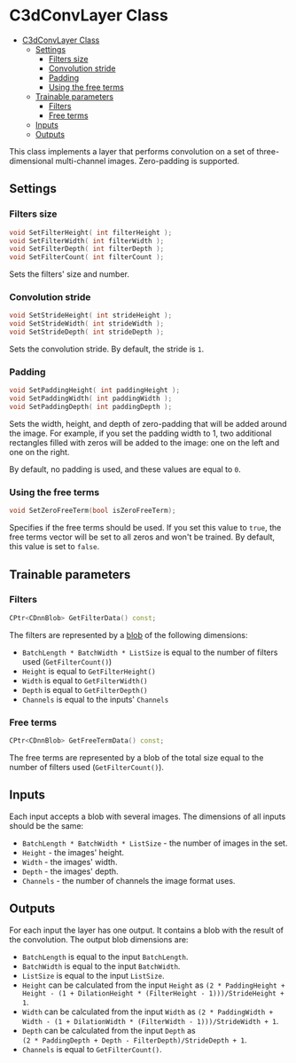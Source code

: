 # C3dConvLayer Class

<!-- TOC -->

- [C3dConvLayer Class](#c3dconvlayer-class)
    - [Settings](#settings)
        - [Filters size](#filters-size)
        - [Convolution stride](#convolution-stride)
        - [Padding](#padding)
        - [Using the free terms](#using-the-free-terms)
    - [Trainable parameters](#trainable-parameters)
        - [Filters](#filters)
        - [Free terms](#free-terms)
    - [Inputs](#inputs)
    - [Outputs](#outputs)

<!-- /TOC -->

This class implements a layer that performs convolution on a set of three-dimensional multi-channel images. Zero-padding is supported.

## Settings

### Filters size

```c++
void SetFilterHeight( int filterHeight );
void SetFilterWidth( int filterWidth );
void SetFilterDepth( int filterDepth );
void SetFilterCount( int filterCount );
```

Sets the filters' size and number.

### Convolution stride

```c++
void SetStrideHeight( int strideHeight );
void SetStrideWidth( int strideWidth );
void SetStrideDepth( int strideDepth );
```

Sets the convolution stride. By default, the stride is `1`.

### Padding

```c++
void SetPaddingHeight( int paddingHeight );
void SetPaddingWidth( int paddingWidth );
void SetPaddingDepth( int paddingDepth );
```

Sets the width, height, and depth of zero-padding that will be added around the image. For example, if you set the padding width to 1, two additional rectangles filled with zeros will be added to the image: one on the left and one on the right.

By default, no padding is used, and these values are equal to `0`.

### Using the free terms

```c++
void SetZeroFreeTerm(bool isZeroFreeTerm);
```

Specifies if the free terms should be used. If you set this value to `true`, the free terms vector will be set to all zeros and won't be trained. By default, this value is set to `false`.

## Trainable parameters

### Filters

```c++
CPtr<CDnnBlob> GetFilterData() const;
```

The filters are represented by a [blob](../DnnBlob.md) of the following dimensions:

- `BatchLength * BatchWidth * ListSize` is equal to the number of filters used (`GetFilterCount()`)
- `Height` is equal to `GetFilterHeight()`
- `Width` is equal to `GetFilterWidth()`
- `Depth` is equal to `GetFilterDepth()`
- `Channels` is equal to the inputs' `Channels`

### Free terms

```c++
CPtr<CDnnBlob> GetFreeTermData() const;
```

The free terms are represented by a blob of the total size equal to the number of filters used (`GetFilterCount()`).

## Inputs

Each input accepts a blob with several images. The dimensions of all inputs should be the same:

- `BatchLength * BatchWidth * ListSize` - the number of images in the set.
- `Height` - the images' height.
- `Width` - the images' width.
- `Depth` - the images' depth.
- `Channels` - the number of channels the image format uses.

## Outputs

For each input the layer has one output. It contains a blob with the result of the convolution. The output blob dimensions are:

- `BatchLength` is equal to the input `BatchLength`.
- `BatchWidth` is equal to the input `BatchWidth`.
- `ListSize` is equal to the input `ListSize`.
- `Height` can be calculated from the input `Height` as
`(2 * PaddingHeight + Height - (1 + DilationHeight * (FilterHeight - 1)))/StrideHeight + 1`.
- `Width` can be calculated from the input `Width` as
`(2 * PaddingWidth + Width - (1 + DilationWidth * (FilterWidth - 1)))/StrideWidth + 1`.
- `Depth` can be calculated from the input `Depth` as  
`(2 * PaddingDepth + Depth - FilterDepth)/StrideDepth + 1`.
- `Channels` is equal to `GetFilterCount()`.
